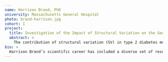 ```yaml
---
name: Harrison Brand, PhD
university: Massachusetts General Hospital
photo: brand-harrison.jpg
cohort: I
project:
  title: Investigation of the Impact of Structural Variation on the Genetic Etiology of Type 2 Diabetes and Glycemic Traits
  abstract: >
    The contribution of structural variation (SV) in type 2 diabetes mellitus (T2DM) has been largely unexplored. During this fellowship I will take advantage of BDC to run an ensemble SV detection pipeline on 26,037 TOPMed samples with T2DM and/or related glycemic traits. Integrating this newly generated SV callset with existing data I will explore both common and rare genetic risk factors for diabetes. This study will not only provide a useful SV callset for TOPMed investigators but also establish a beneficial tool in BDC and provide important feedback to the BDC developers.
bio: >
  Harrison Brand’s scientific career has included a diverse set of research pursuits that have reflected a natural evolution towards his ultimate goal of understanding how genetic variation contributes to complex disease. After completion of his PhD in Human Genetics, he accepted a postdoc position in the lab of Dr. Michael Talkowski at the Center for Genomic Medicine at MGH investigating the impact of structural variation (SV) on developmental disorders. Upon completion of his postdoc, Dr. Brand accepted a junior faculty position in the Department of Neurology at MGH, where he continues to evaluate the impact of SV on disease.
---
```

